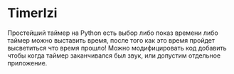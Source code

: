 # TimerIzi
Простейший таймер на Python есть выбор либо показ времени либо таймер можно выставить время, после того как это время пройдет высветиться что время прошло! Можно модифицировать код добавить чтобы когда таймер заканчивался был звук, или допустим отдельное приложение.
